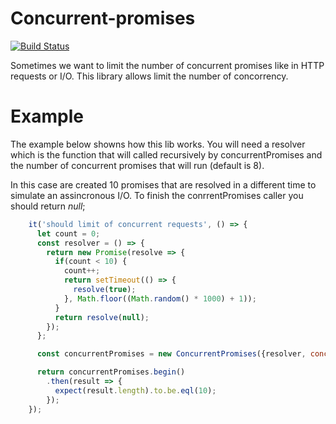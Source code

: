 # Concurrent-promises
[![Build Status](https://travis-ci.org/waldemarnt/concurrent-promises.svg?branch=master)](https://travis-ci.org/waldemarnt/concurrent-promises)

Sometimes we want to limit the number of concurrent promises like in HTTP requests or I/O. This library allows limit the number of concorrency.

# Example

The example below showns how this lib works. You will need a resolver which is the function that will called recursively by concurrentPromises and the number of concurrent promises that will run (default is 8).

In this case are created 10 promises that are resolved in a different time to simulate an assincronous I/O.
To finish the conrrentPromises caller you should return *null*;

```javascript
    it('should limit of concurrent requests', () => {
      let count = 0;
      const resolver = () => {
        return new Promise(resolve => {
          if(count < 10) {
            count++;
            return setTimeout(() => {
              resolve(true);
            }, Math.floor((Math.random() * 1000) + 1));
          }
          return resolve(null);
        });
      };

      const concurrentPromises = new ConcurrentPromises({resolver, concurrency: 3});

      return concurrentPromises.begin()
        .then(result => {
          expect(result.length).to.be.eql(10);
        });
    });
```
